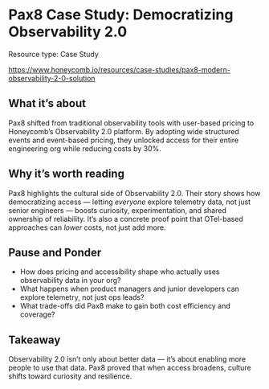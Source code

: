 # Pax8 Case Study: Democratizing Observability 2.0

Resource type: Case Study

https://www.honeycomb.io/resources/case-studies/pax8-modern-observability-2-0-solution

## What it’s about

Pax8 shifted from traditional observability tools with user-based pricing to Honeycomb’s Observability 2.0 platform. By adopting wide structured events and event-based pricing, they unlocked access for their entire engineering org while reducing costs by 30%.

## Why it’s worth reading

Pax8 highlights the cultural side of Observability 2.0. Their story shows how democratizing access — letting *everyone* explore telemetry data, not just senior engineers — boosts curiosity, experimentation, and shared ownership of reliability. It’s also a concrete proof point that OTel-based approaches can *lower* costs, not just add more.

## Pause and Ponder

- How does pricing and accessibility shape who actually uses observability data in your org?  
- What happens when product managers and junior developers can explore telemetry, not just ops leads?  
- What trade-offs did Pax8 make to gain both cost efficiency and coverage?  

## Takeaway

Observability 2.0 isn’t only about better data — it’s about enabling more people to use that data. Pax8 proved that when access broadens, culture shifts toward curiosity and resilience.